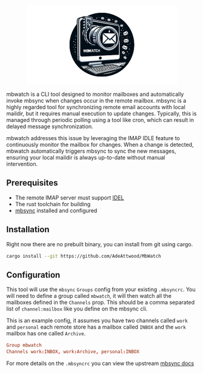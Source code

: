 <div align="center">

![mbwatch](assets/mbwatch-header.png)

</div>

mbwatch is a CLI tool designed to monitor mailboxes and automatically invoke
mbsync when changes occur in the remote mailbox. mbsync is a highly regarded
tool for synchronizing remote email accounts with local maildir, but it
requires manual execution to update changes. Typically, this is managed through
periodic polling using a tool like cron, which can result in delayed message
synchronization.

mbwatch addresses this issue by leveraging the IMAP IDLE feature to
continuously monitor the mailbox for changes. When a change is detected,
mbwatch automatically triggers mbsync to sync the new messages, ensuring your
local maildir is always up-to-date without manual intervention.

## Prerequisites

- The remote IMAP server must support [IDEL](https://en.wikipedia.org/wiki/IMAP_IDLE)
- The rust toolchain for building
- [mbsync](https://isync.sourceforge.io/mbsync.html) installed and configured

## Installation

Right now there are no prebuilt binary, you can install from git using cargo.

```bash
cargo install --git https://github.com/AdeAttwood/MbWatch
```

## Configuration

This tool will use the `mbsync` `Groups` config from your existing `.mbsyncrc`.
You will need to define a group called `mbwatch`, it will then watch all the
mailboxes defined in the `Channels` prop. This should be a comma separated list
of `channel:mailbox` like you define on the mbsync cli.

This is an example config, it assumes you have two channels called `work` and
`personal` each remote store has a mailbox called `INBOX` and the `work`
mailbox has one called `Archive`.

```conf
Group mbwatch
Channels work:INBOX, work:Archive, personal:INBOX
```

For more details on the `.mbsyncrc` you can view the upstream [mbsync docs](https://isync.sourceforge.io/mbsync.html#CONFIGURATION)



